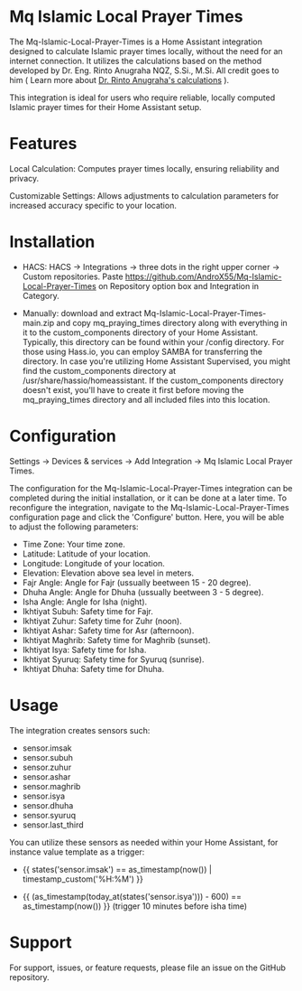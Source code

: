 # Mq Islamic Local Prayer Times

The Mq-Islamic-Local-Prayer-Times is a Home Assistant integration designed to calculate Islamic prayer times locally, without the need for an internet connection. It utilizes the calculations based on the method developed by Dr. Eng. Rinto Anugraha NQZ, S.Si., M.Si. All credit goes to him ( Learn more about [Dr. Rinto Anugraha's calculations](https://rintoanugraha.staff.ugm.ac.id/) ).

This integration is ideal for users who require reliable, locally computed Islamic prayer times for their Home Assistant setup.

# Features
Local Calculation: Computes prayer times locally, ensuring reliability and privacy.

Customizable Settings: Allows adjustments to calculation parameters for increased accuracy specific to your location.

# Installation
- HACS: HACS -> Integrations -> three dots in the right upper corner -> Custom repositories. Paste https://github.com/AndroX55/Mq-Islamic-Local-Prayer-Times on Repository option box and Integration in Category.

- Manually: download and extract Mq-Islamic-Local-Prayer-Times-main.zip and copy mq_praying_times directory along with everything in it to the custom_components directory of your Home Assistant. Typically, this directory can be found within your /config directory. For those using Hass.io, you can employ SAMBA for transferring the directory. In case you're utilizing Home Assistant Supervised, you might find the custom_components directory at /usr/share/hassio/homeassistant. If the custom_components directory doesn't exist, you'll have to create it first before moving the mq_praying_times directory and all included files into this location.

# Configuration
Settings -> Devices & services -> Add Integration -> Mq Islamic Local Prayer Times.

The configuration for the Mq-Islamic-Local-Prayer-Times integration can be completed during the initial installation, or it can be done at a later time. To reconfigure the integration, navigate to the Mq-Islamic-Local-Prayer-Times configuration page and click the 'Configure' button. Here, you will be able to adjust the following parameters:

- Time Zone: Your time zone.
- Latitude: Latitude of your location.
- Longitude: Longitude of your location.
- Elevation: Elevation above sea level in meters.
- Fajr Angle: Angle for Fajr (ussually beetween 15 - 20 degree).
- Dhuha Angle: Angle for Dhuha (ussually beetween 3 - 5 degree).
- Isha Angle: Angle for Isha (night).
- Ikhtiyat Subuh: Safety time for Fajr.
- Ikhtiyat Zuhur: Safety time for Zuhr (noon).
- Ikhtiyat Ashar: Safety time for Asr (afternoon).
- Ikhtiyat Maghrib: Safety time for Maghrib (sunset).
- Ikhtiyat Isya: Safety time for Isha.
- Ikhtiyat Syuruq: Safety time for Syuruq (sunrise).
- Ikhtiyat Dhuha: Safety time for Dhuha.

# Usage
The integration creates sensors such:
- sensor.imsak
- sensor.subuh
- sensor.zuhur
- sensor.ashar
- sensor.maghrib
- sensor.isya
- sensor.dhuha
- sensor.syuruq
- sensor.last_third

You can utilize these sensors as needed within your Home Assistant, for instance value template as a trigger: 

- {{ states('sensor.imsak') == as_timestamp(now()) | timestamp_custom('%H:%M') }}

- {{ (as_timestamp(today_at(states('sensor.isya'))) - 600) == as_timestamp(now()) }}  (trigger 10 minutes before isha time)

# Support
For support, issues, or feature requests, please file an issue on the GitHub repository.
